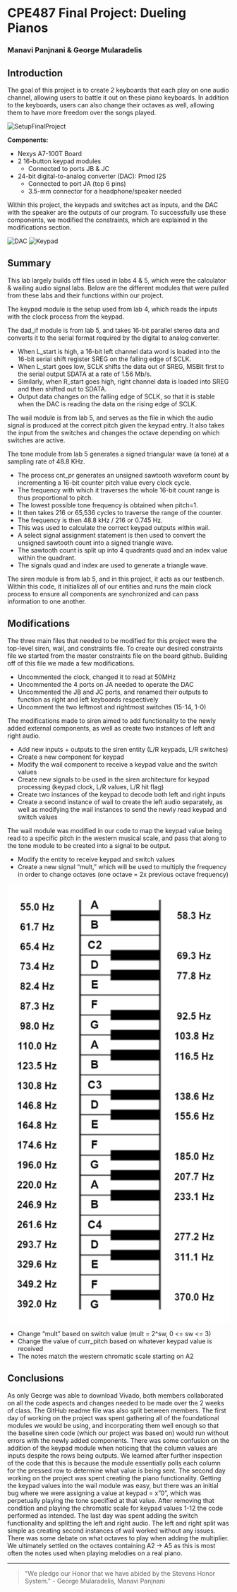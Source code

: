 # CPE487 Final Project: Dueling Pianos

### Manavi Panjnani & George Mularadelis

## Introduction

The goal of this project is to create 2 keyboards that each play on one audio channel, allowing users to battle it out on these piano keyboards. In addition to the keyboards, users can also change their octaves as well, allowing them to have more freedom over the songs played.

![SetupFinalProject](https://github.com/user-attachments/assets/7bc1ff99-7367-4e54-8621-03f1fa38ada4)

**Components:**
* Nexys A7-100T Board
* 2 16-button keypad modules
  * Connected to ports JB & JC
* 24-bit digital-to-analog converter (DAC): Pmod I2S
  * Connected to port JA (top 6 pins)
  * 3.5-mm connector for a headphone/speaker needed

Within this project, the keypads and switches act as inputs, and the DAC with the speaker are the outputs of our program. To successfully use these components, we modified the constraints, which are explained in the modifications section.

![DAC](https://github.com/user-attachments/assets/40b7c4a6-6775-4444-b22a-5bbd9f70b56c)
![Keypad](https://github.com/user-attachments/assets/9c268b46-4acd-4965-a26a-4d5097c4a7d4)


## Summary

This lab largely builds off files used in labs 4 & 5, which were the calculator & wailing audio signal labs. Below are the different modules that were pulled from these labs and their functions within our project.

The keypad module is the setup used from lab 4, which reads the inputs with the clock process from the keypad. 

The dad_if module is from lab 5, and takes 16-bit parallel stereo data and converts it to the serial format required by the digital to analog converter.
* When L_start is high, a 16-bit left channel data word is loaded into the 16-bit serial shift register SREG on the falling edge of SCLK.
* When L_start goes low, SCLK shifts the data out of SREG, MSBit first to the serial output SDATA at a rate of 1.56 Mb/s.
* Similarly, when R_start goes high, right channel data is loaded into SREG and then shifted out to SDATA.
* Output data changes on the falling edge of SCLK, so that it is stable when the DAC is reading the data on the rising edge of SCLK.

The wail module is from lab 5, and serves as the file in which the audio signal is produced at the correct pitch given the keypad entry. It also takes the input from the switches and changes the octave depending on which switches are active. 

The tone module from lab 5 generates a signed triangular wave (a tone) at a sampling rate of 48.8 KHz.
* The process cnt_pr generates an unsigned sawtooth waveform count by incrementing a 16-bit counter pitch value every clock cycle.
* The frequency with which it traverses the whole 16-bit count range is thus proportional to pitch.
* The lowest possible tone frequency is obtained when pitch=1.
* It then takes 216 or 65,536 cycles to traverse the range of the counter.
* The frequency is then 48.8 kHz / 216 or 0.745 Hz.
 * This was used to calculate the correct keypad outputs within wail.
* A select signal assignment statement is then used to convert the unsigned sawtooth count into a signed triangle wave.
* The sawtooth count is split up into 4 quadrants quad and an index value within the quadrant.
* The signals quad and index are used to generate a triangle wave.

The siren module is from lab 5, and in this project, it acts as our testbench. Within this code, it initializes all of our entities and runs the main clock process to ensure all components are synchronized and can pass information to one another. 


## Modifications

The three main files that needed to be modified for this project were the top-level siren, wail, and constraints file. 
To create our desired constraints file we started from the master constraints file on the board github. Building off of this file we made a few modifications.
* Uncommented the clock, changed it to read at 50MHz
* Uncommented the 4 ports on JA needed to operate the DAC 
* Uncommented the JB and JC ports, and renamed their outputs to function as right and left keyboards respectively
* Uncomment the two leftmost and rightmost switches (15-14, 1-0)

The modifications made to siren aimed to add functionality to the newly added external components, as well as create two instances of left and right audio.
* Add new inputs + outputs to the siren entity (L/R keypads, L/R switches)
* Create a new component for keypad 
* Modify the wail component to receive a keypad value and the switch values
* Create new signals to be used in the siren architecture for keypad processing (keypad clock, L/R values, L/R hit flag)
* Create two instances of the keypad to decode both left and right inputs
* Create a second instance of wail to create the left audio separately, as well as modifying the wail instances to send the newly read keypad and switch values

The wail module was modified in our code to map the keypad value being read to a specific pitch in the western musical scale, and pass that along to the tone module to be created into a signal to be output. 
* Modify the entity to receive keypad and switch values
* Create a new signal “mult,” which will be used to multiply the frequency in order to change octaves (one octave = 2x previous octave frequency)

![](MusicFreq.png)

* Change “mult” based on switch value (mult = 2^sw, 0 <= sw <= 3)
* Change the value of curr_pitch based on whatever keypad value is received 
 * The notes match the western chromatic scale starting on A2


## Conclusions

As only George was able to download Vivado, both members collaborated on all the code aspects and changes needed to be made over the 2 weeks of class. The GitHub readme file was also split between members.
	The first day of working on the project was spent gathering all of the foundational modules we would be using, and incorporating them well enough so that the baseline siren code (which our project was based on) would run without errors with the newly added components. There was some confusion on the addition of the keypad module when noticing that the column values are inputs despite the rows being outputs. We learned after further inspection of the code that this is because the module essentially polls each column for the pressed row to determine what value is being sent.
	The second day working on the project was spent creating the piano functionality. Getting the keypad values into the wail module was easy, but there was an initial bug where we were assigning a value at keypad = x”0”, which was perpetually playing the tone specified at that value. After removing that condition and playing the chromatic scale for keypad values 1-12 the code performed as intended. 
	The last day was spent adding the switch functionality and splitting the left and right audio. The left and right split was simple as creating second instances of wail worked without any issues. There was some debate on what octaves to play when adding the multiplier. We ultimately settled on the octaves containing A2 -> A5 as this is most often the notes used when playing melodies on a real piano. 



---
> "We pledge our Honor that we have abided by the Stevens Honor System." - George Mularadelis, Manavi Panjnani
